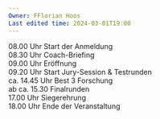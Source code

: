 ```yaml
---
Owner: FFlorian Hoos
Last edited time: 2024-03-01T19:00
---
```

  

08.00 Uhr Start der Anmeldung  
08.30 Uhr Coach-Briefing  
09.00 Uhr Eröffnung  
09.20 Uhr Start Jury-Session & Testrunden  
ca. 14.45 Uhr Best 3 Forschung  
ab ca. 15.30 Finalrunden  
17.00 Uhr Siegerehrung  
18.00 Uhr Ende der Veranstaltung
